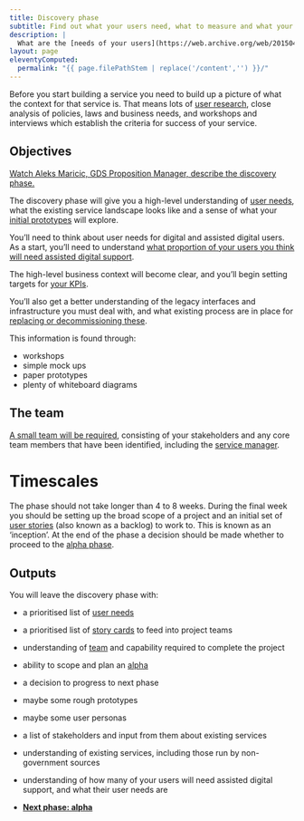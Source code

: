 ```yaml
---
title: Discovery phase
subtitle: Find out what your users need, what to measure and what your constraints are
description: |
  What are the [needs of your users](https://web.archive.org/web/20150414150114/https://www.gov.uk/service-manual/user-centred-design/user-needs.html)? What services currently meet those? How are they [performing](https://web.archive.org/web/20150414150114/https://www.gov.uk/service-manual/measurement/performance-platform)? What technological or policy related constraints might there be?
layout: page
eleventyComputed:
  permalink: "{{ page.filePathStem | replace('/content','') }}/"
---
```


Before you start building a service you need to build up a picture of what the context for that service is. That means lots of [user research](https://web.archive.org/web/20150414150114/https://www.gov.uk/service-manual/user-centred-design/user-research/index.html), close analysis of policies, laws and business needs, and workshops and interviews which establish the criteria for success of your service.

## Objectives

[Watch Aleks Maricic, GDS Proposition Manager, describe the discovery phase.](https://www.youtube.com/watch?v=UVX1BT0oxWU)

The discovery phase will give you a high-level understanding of [user needs](https://web.archive.org/web/20150414150114/https://www.gov.uk/service-manual/user-centred-design/user-needs.html), what the existing service landscape looks like and a sense of what your [initial prototypes](https://web.archive.org/web/20150414150114/https://www.gov.uk/service-manual/user-centred-design/working-with-prototypes.html) will explore.

You’ll need to think about user needs for digital and assisted digital users. As a start, you’ll need to understand [what proportion of your users you think will need assisted digital support](https://web.archive.org/web/20150414150114/https://www.gov.uk/service-manual/assisted-digital/action-plan.html#discovery-stage).

The high-level business context will become clear, and you’ll begin setting targets for [your KPIs](https://web.archive.org/web/20150414150114/https://www.gov.uk/service-manual/measurement).

You’ll also get a better understanding of the legacy interfaces and infrastructure you must deal with, and what existing process are in place for [replacing or decommissioning these](https://web.archive.org/web/20150414150114/https://www.gov.uk/service-manual/phases/retirement.html).

This information is found through:

- workshops
- simple mock ups
- paper prototypes
- plenty of whiteboard diagrams

## The team

[A small team will be required](https://web.archive.org/web/20150414150114/https://www.gov.uk/service-manual/the-team), consisting of your stakeholders and any core team members that have been identified, including the [service manager](https://web.archive.org/web/20150414150114/https://www.gov.uk/service-manual/the-team/service-manager.html).

# Timescales

The phase should not take longer than 4 to 8 weeks. During the final week you should be setting up the broad scope of a project and an initial set of [user stories](https://web.archive.org/web/20150414150114/https://www.gov.uk/service-manual/agile/writing-user-stories.html) (also known as a backlog) to work to. This is known as an ‘inception’. At the end of the phase a decision should be made whether to proceed to the [alpha phase](https://web.archive.org/web/20150414150114/https://www.gov.uk/service-manual/phases/alpha.html).

## Outputs

You will leave the discovery phase with:

- a prioritised list of [user needs](https://web.archive.org/web/20150414150114/https://www.gov.uk/service-manual/user-centred-design/user-needs.html)
- a prioritised list of [story cards](https://web.archive.org/web/20150414150114/https://www.gov.uk/service-manual/agile/writing-user-stories.html) to feed into project teams
- understanding of [team](https://web.archive.org/web/20150414150114/https://www.gov.uk/service-manual/the-team) and capability required to complete the project
- ability to scope and plan an [alpha](https://web.archive.org/web/20150414150114/https://www.gov.uk/service-manual/phases/alpha.html)
- a decision to progress to next phase
- maybe some rough prototypes
- maybe some user personas
- a list of stakeholders and input from them about existing services
- understanding of existing services, including those run by non-government sources
- understanding of how many of your users will need assisted digital support, and what their user needs are

- **[Next phase: alpha](/version-1/guides/alpha-phase/)**

